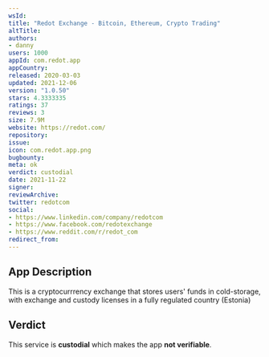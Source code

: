 ```yaml
---
wsId: 
title: "Redot Exchange - Bitcoin, Ethereum, Crypto Trading"
altTitle: 
authors:
- danny
users: 1000
appId: com.redot.app
appCountry: 
released: 2020-03-03
updated: 2021-12-06
version: "1.0.50"
stars: 4.3333335
ratings: 37
reviews: 3
size: 7.9M
website: https://redot.com/
repository: 
issue: 
icon: com.redot.app.png
bugbounty: 
meta: ok
verdict: custodial
date: 2021-11-22
signer: 
reviewArchive:
twitter: redotcom
social:
- https://www.linkedin.com/company/redotcom
- https://www.facebook.com/redotexchange
- https://www.reddit.com/r/redot_com
redirect_from:
---
```


## App Description

This is a cryptocurrrency exchange that stores users' funds in cold-storage, with exchange and custody licenses in a fully regulated country (Estonia)

## Verdict

This service is **custodial** which makes the app **not verifiable**.

